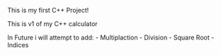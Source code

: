 This is my first C++ Project!

This is v1 of my C++ calculator

In Future i will attempt to add:
    - Multiplaction
    - Division
    - Square Root 
    - Indices


